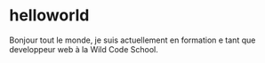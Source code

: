 # helloworld


Bonjour tout le monde,
je suis actuellement en formation e tant que developpeur web à la Wild Code School.
